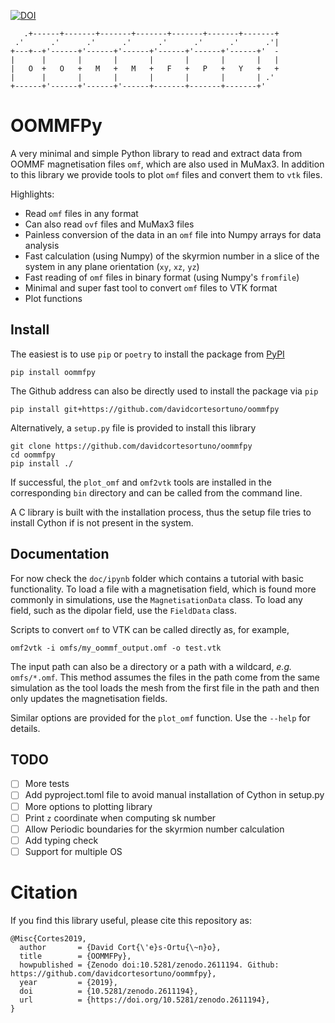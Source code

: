[![DOI](https://zenodo.org/badge/DOI/10.5281/zenodo.2611194.svg)](https://doi.org/10.5281/zenodo.2611194)

```
   .+------+-------+-------+-------+-------+-------+-------+
 .'      .'      .'      .'      .'      .'      .'      .'|
+---+--+'------+'------+'------+'------+'------+'------+'  -
|      |       |       |       |       |       |       |   |
|   O  +   O   +   M   +   M   +   F   +   P   +   Y   +   +
|      |       |       |       |       |       |       | .'
+------+'------+'------+'------+-------+-------+-------+'
```

# OOMMFPy

A very minimal and simple Python library to read and extract data from OOMMF
magnetisation files `omf`, which are also used in MuMax3. In addition to this
library we provide tools to plot `omf` files and convert them to `vtk` files.

Highlights:

- Read `omf` files in any format
- Can also read `ovf` files and MuMax3 files
- Painless conversion of the data in an `omf` file into Numpy arrays for data
  analysis
- Fast calculation (using Numpy) of the skyrmion number in a slice of the
  system in any plane orientation (`xy`, `xz`, `yz`)
- Fast reading of `omf` files in binary format (using Numpy's `fromfile`)
- Minimal and super fast tool to convert `omf` files to VTK format
- Plot functions

## Install

The easiest is to use `pip` or `poetry` to install the package from
[PyPI](https://pypi.org/project/oommfpy)

    pip install oommfpy

The Github address can also be directly used to install the package via `pip`

    pip install git+https://github.com/davidcortesortuno/oommfpy

Alternatively, a `setup.py` file is provided to install this library

    git clone https://github.com/davidcortesortuno/oommfpy
    cd oommfpy
    pip install ./

If successful, the `plot_omf` and `omf2vtk` tools are installed in the
corresponding `bin` directory and can be called from the command line.

A C library is built with the installation process, thus the setup file tries
to install Cython if is not present in the system.


## Documentation

For now check the `doc/ipynb` folder which contains a tutorial with basic
functionality. To load a file with a magnetisation field, which is found more
commonly in simulations, use the `MagnetisationData` class. To load any field,
such as the dipolar field, use the `FieldData` class.

Scripts to convert `omf` to VTK can be called directly as, for example,

```
omf2vtk -i omfs/my_oommf_output.omf -o test.vtk
```

The input path can also be a directory or a path with a wildcard, *e.g.*
`omfs/*.omf`. This method assumes the files in the path come from the same
simulation as the tool loads the mesh from the first file in the path and then
only updates the magnetisation fields.

Similar options are provided for the `plot_omf` function. Use the `--help` for
details.

## TODO

- [ ] More tests
- [ ] Add pyproject.toml file to avoid manual installation of Cython in setup.py
- [ ] More options to plotting library
- [ ] Print `z` coordinate when computing sk number
- [ ] Allow Periodic boundaries for the skyrmion number calculation
- [ ] Add typing check
- [ ] Support for multiple OS

# Citation

If you find this library useful, please cite this repository as:

```
@Misc{Cortes2019,
  author       = {David Cort{\'e}s-Ortu{\~n}o},
  title        = {OOMMFPy},
  howpublished = {Zenodo doi:10.5281/zenodo.2611194. Github: https://github.com/davidcortesortuno/oommfpy},
  year         = {2019},
  doi          = {10.5281/zenodo.2611194},
  url          = {https://doi.org/10.5281/zenodo.2611194},
}
```
